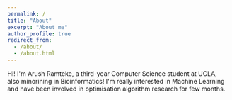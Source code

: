 ```yaml
---
permalink: /
title: "About"
excerpt: "About me"
author_profile: true
redirect_from: 
  - /about/
  - /about.html
---
```


Hi! I'm Arush Ramteke, a third-year Computer Science student at UCLA, also minorining in Bioinformatics! I'm really interested in Machine Learning and have been involved in optimisation algorithm research for few months.
